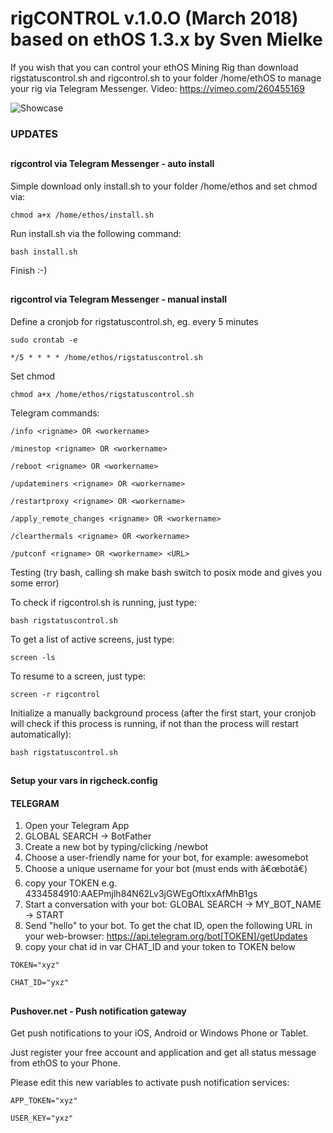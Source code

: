 # rigCONTROL v.1.0.O (March 2018) based on ethOS 1.3.x by Sven Mielke #
  
If you wish that you can control your ethOS Mining Rig than download rigstatuscontrol.sh and rigcontrol.sh to your folder /home/ethOS to manage your rig via Telegram Messenger.
Video: https://vimeo.com/260455169


![Showcase](https://i.imgur.com/GESZMmV.jpg)

### UPDATES ###
##

##
#### rigcontrol via Telegram Messenger - auto install ####

Simple download only install.sh to your folder /home/ethos and set chmod via:

``` chmod a+x /home/ethos/install.sh ```

Run install.sh via the following command:

``` bash install.sh ```

Finish :-)

##
#### rigcontrol via Telegram Messenger - manual install ####

Define a cronjob for rigstatuscontrol.sh, eg. every 5 minutes

``` sudo crontab -e ```

``` */5 * * * * /home/ethos/rigstatuscontrol.sh ```

Set chmod

``` chmod a+x /home/ethos/rigstatuscontrol.sh ```


Telegram commands:

``` /info <rigname> OR <workername> ```

``` /minestop <rigname> OR <workername> ```

``` /reboot <rigname> OR <workername> ```

``` /updateminers <rigname> OR <workername> ```

``` /restartproxy <rigname> OR <workername> ```

``` /apply_remote_changes <rigname> OR <workername> ```

``` /clearthermals <rigname> OR <workername> ```

``` /putconf <rigname> OR <workername> <URL> ```



Testing (try bash, calling sh make bash switch to posix mode and gives you some error)

To check if rigcontrol.sh is running, just type:
 
``` bash rigstatuscontrol.sh ``` 

To get a list of active screens, just type:

``` screen -ls ``` 

To resume to a screen, just type:

``` screen -r rigcontrol ```

Initialize a manually background process (after the first start, your cronjob will check if this process is running, if not than the process will restart automatically):

``` bash rigstatuscontrol.sh ``` 


##
#### Setup your vars in rigcheck.config ####

#### TELEGRAM ####
1. Open your Telegram App
2. GLOBAL SEARCH -> BotFather
3. Create a new bot by typing/clicking /newbot
4. Choose a user-friendly name for your bot, for example: awesomebot
5. Choose a unique username for your bot (must ends with â€œbotâ€)
6. copy your TOKEN e.g. 4334584910:AAEPmjlh84N62Lv3jGWEgOftlxxAfMhB1gs
7. Start a conversation with your bot: GLOBAL SEARCH -> MY_BOT_NAME -> START
8. Send "hello" to your bot. To get the chat ID, open the following URL in your web-browser: https://api.telegram.org/bot[TOKEN]/getUpdates
9. copy your chat id in var CHAT_ID and your token to TOKEN below

``` TOKEN="xyz" ```

``` CHAT_ID="yxz" ```


##
#### Pushover.net - Push notification gateway ####

Get push notifications to your iOS, Android or Windows Phone or Tablet.

Just register your free account and application and get all status message from ethOS to your Phone.

Please edit this new variables to activate push notification services: 

``` APP_TOKEN="xyz" ```

``` USER_KEY="yxz" ```


